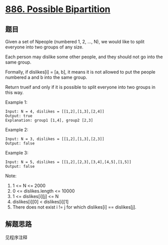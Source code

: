 # [886. Possible Bipartition](https://leetcode-cn.com/problems/possible-bipartition/)

## 题目

Given a set of Npeople (numbered 1, 2, ..., N), we would like to split everyone into two groups of any size.

Each person may dislike some other people, and they should not go into the same group.

Formally, if dislikes[i] = [a, b], it means it is not allowed to put the people numbered a and b into the same group.

Return trueif and only if it is possible to split everyone into two groups in this way.

Example 1:

```text
Input: N = 4, dislikes = [[1,2],[1,3],[2,4]]
Output: true
Explanation: group1 [1,4], group2 [2,3]
```

Example 2:

```text
Input: N = 3, dislikes = [[1,2],[1,3],[2,3]]
Output: false
```

Example 3:

```text
Input: N = 5, dislikes = [[1,2],[2,3],[3,4],[4,5],[1,5]]
Output: false
```

Note:

1. 1 <= N <= 2000
1. 0 <= dislikes.length <= 10000
1. 1 <= dislikes[i][j] <= N
1. dislikes[i][0] < dislikes[i][1]
1. There does not exist i != j for which dislikes[i] == dislikes[j].

## 解题思路

见程序注释
